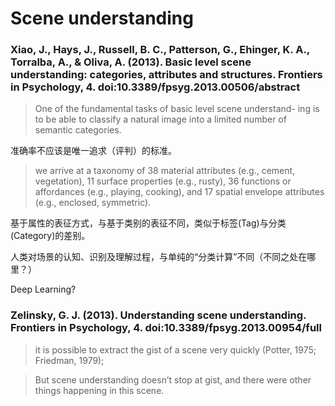Scene understanding
===

### Xiao, J., Hays, J., Russell, B. C., Patterson, G., Ehinger, K. A., Torralba, A., & Oliva, A. (2013). Basic level scene understanding: categories, attributes and structures. Frontiers in Psychology, 4. doi:10.3389/fpsyg.2013.00506/abstract

> One of the fundamental tasks of basic level scene understand- ing is to be able to classify a natural image into a limited number of semantic categories.

准确率不应该是唯一追求（评判）的标准。

> we arrive at a taxonomy of 38 material attributes (e.g., cement, vegetation), 11 surface properties (e.g., rusty), 36 functions or affordances (e.g., playing, cooking), and 17 spatial envelope attributes (e.g., enclosed, symmetric).

基于属性的表征方式，与基于类别的表征不同，类似于标签(Tag)与分类(Category)的差别。

人类对场景的认知、识别及理解过程，与单纯的“分类计算”不同（不同之处在哪里？）

Deep Learning?

### Zelinsky, G. J. (2013). Understanding scene understanding. Frontiers in Psychology, 4. doi:10.3389/fpsyg.2013.00954/full

> it is possible to extract the gist of a scene very quickly (Potter, 1975; Friedman, 1979);

> But scene understanding doesn’t stop at gist, and there were other things happening in this scene.
